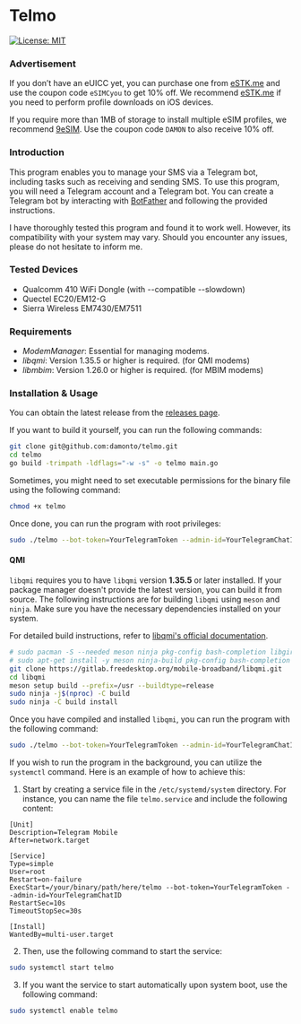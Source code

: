 # Telmo

[![License: MIT](https://img.shields.io/badge/License-MIT-yellow.svg)](https://opensource.org/licenses/MIT)

### Advertisement

If you don’t have an eUICC yet, you can purchase one from [eSTK.me](https://www.estk.me?aid=esim) and use the coupon code `eSIMCyou` to get 10% off. We recommend [eSTK.me](https://www.estk.me?aid=esim) if you need to perform profile downloads on iOS devices.

If you require more than 1MB of storage to install multiple eSIM profiles, we recommend [9eSIM](https://www.9esim.com/?coupon=DAMON). Use the coupon code `DAMON` to also receive 10% off.

### Introduction

This program enables you to manage your SMS via a Telegram bot, including tasks such as receiving and sending SMS. To use this program, you will need a Telegram account and a Telegram bot. You can create a Telegram bot by interacting with [BotFather](https://t.me/botfather) and following the provided instructions.

I have thoroughly tested this program and found it to work well. However, its compatibility with your system may vary. Should you encounter any issues, please do not hesitate to inform me.

### Tested Devices

* Qualcomm 410 WiFi Dongle (with --compatible --slowdown)
* Quectel EC20/EM12-G
* Sierra Wireless EM7430/EM7511

### Requirements

* *ModemManager*: Essential for managing modems.
* *libqmi*: Version 1.35.5 or higher is required. (for QMI modems)
* *libmbim*: Version 1.26.0 or higher is required. (for MBIM modems)

### Installation & Usage

You can obtain the latest release from the [releases page](https://github.com/damonto/telmo/releases).

If you want to build it yourself, you can run the following commands:

```bash
git clone git@github.com:damonto/telmo.git
cd telmo
go build -trimpath -ldflags="-w -s" -o telmo main.go
```

Sometimes, you might need to set executable permissions for the binary file using the following command:

```bash
chmod +x telmo
```

Once done, you can run the program with root privileges:

```bash
sudo ./telmo --bot-token=YourTelegramToken --admin-id=YourTelegramChatID
```

#### QMI

`libqmi` requires you to have `libqmi` version **1.35.5** or later installed. If your package manager doesn't provide the latest version, you can build it from source. The following instructions are for building `libqmi` using `meson` and `ninja`. Make sure you have the necessary dependencies installed on your system.

For detailed build instructions, refer to [libqmi's official documentation](https://modemmanager.org/docs/libqmi/building/building-meson/).

```bash
# sudo pacman -S --needed meson ninja pkg-config bash-completion libgirepository help2man glib2 libgudev libmbim libqrtr-glib (Arch Linux)
# sudo apt-get install -y meson ninja-build pkg-config bash-completion libgirepository1.0-dev help2man libglib2.0-dev libgudev-1.0-dev libmbim-glib-dev libqrtr-glib-dev (Ubuntu/Debian)
git clone https://gitlab.freedesktop.org/mobile-broadband/libqmi.git
cd libqmi
meson setup build --prefix=/usr --buildtype=release
sudo ninja -j$(nproc) -C build
sudo ninja -C build install
```

Once you have compiled and installed `libqmi`, you can run the program with the following command:

```bash
sudo ./telmo --bot-token=YourTelegramToken --admin-id=YourTelegramChatID
```

If you wish to run the program in the background, you can utilize the `systemctl` command. Here is an example of how to achieve this:

1. Start by creating a service file in the `/etc/systemd/system` directory. For instance, you can name the file `telmo.service` and include the following content:

```plaintext
[Unit]
Description=Telegram Mobile
After=network.target

[Service]
Type=simple
User=root
Restart=on-failure
ExecStart=/your/binary/path/here/telmo --bot-token=YourTelegramToken --admin-id=YourTelegramChatID
RestartSec=10s
TimeoutStopSec=30s

[Install]
WantedBy=multi-user.target
```

2. Then, use the following command to start the service:

```bash
sudo systemctl start telmo
```

3. If you want the service to start automatically upon system boot, use the following command:

```bash
sudo systemctl enable telmo
```
